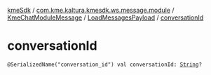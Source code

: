 [kmeSdk](../../../index.md) / [com.kme.kaltura.kmesdk.ws.message.module](../../index.md) / [KmeChatModuleMessage](../index.md) / [LoadMessagesPayload](index.md) / [conversationId](./conversation-id.md)

# conversationId

`@SerializedName("conversation_id") val conversationId: `[`String`](https://kotlinlang.org/api/latest/jvm/stdlib/kotlin/-string/index.html)`?`
